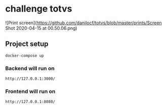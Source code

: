 # challenge totvs

![Print screen](https://github.com/danilocf/totvs/blob/master/prints/Screen Shot 2020-04-15 at 00.50.06.png)

## Project setup

```
docker-compose up
```

### Backend will run on

```
http://127.0.0.1:3000/
```

### Frontend will run on

```
http://127.0.0.1:8080/
```

